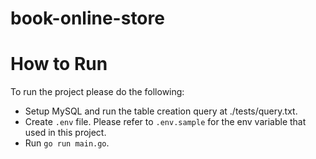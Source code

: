 # book-online-store

# How to Run

To run the project please do the following:

- Setup MySQL and run the table creation query at ./tests/query.txt.
- Create `.env` file. Please refer to `.env.sample` for the env variable that used in this project.
- Run `go run main.go`.
